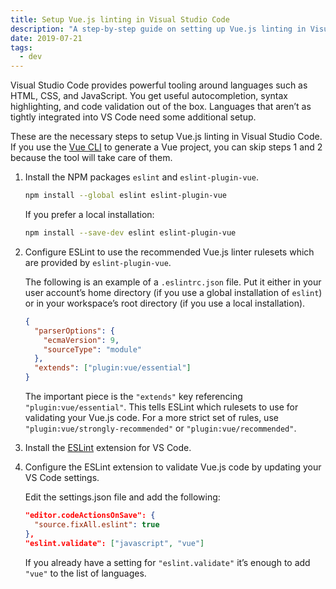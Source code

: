 ```yaml
---
title: Setup Vue.js linting in Visual Studio Code
description: "A step-by-step guide on setting up Vue.js linting in Visual Studio Code"
date: 2019-07-21
tags:
  - dev
---
```


Visual Studio Code provides powerful tooling around languages such as HTML, CSS, and JavaScript. You get useful autocompletion, syntax highlighting, and code validation out of the box. Languages that aren’t as tightly integrated into VS Code need some additional setup.

<!--more-->

These are the necessary steps to setup Vue.js linting in Visual Studio Code. If you use the [Vue CLI](https://cli.vuejs.org/) to generate a Vue project, you can skip steps 1 and 2 because the tool will take care of them.

1. Install the NPM packages `eslint` and `eslint-plugin-vue`.

   ```sh
   npm install --global eslint eslint-plugin-vue
   ```

   If you prefer a local installation:

   ```sh
   npm install --save-dev eslint eslint-plugin-vue
   ```

2. Configure ESLint to use the recommended Vue.js linter rulesets which are provided by `eslint-plugin-vue`.

   The following is an example of a `.eslintrc.json` file. Put it either in your user account’s home directory (if you use a global installation of `eslint`) or in your workspace’s root directory (if you use a local installation).

   ```json
   {
     "parserOptions": {
       "ecmaVersion": 9,
       "sourceType": "module"
     },
     "extends": ["plugin:vue/essential"]
   }
   ```

   The important piece is the `"extends"` key referencing `"plugin:vue/essential"`. This tells ESLint which rulesets to use for validating your Vue.js code. For a more strict set of rules, use `"plugin:vue/strongly-recommended"` or `"plugin:vue/recommended"`.

3. Install the [ESLint](https://marketplace.visualstudio.com/items?itemName=dbaeumer.vscode-eslint) extension for VS Code.
4. Configure the ESLint extension to validate Vue.js code by updating your VS Code settings.

   Edit the settings.json file and add the following:

   ```json
   "editor.codeActionsOnSave": {
     "source.fixAll.eslint": true
   },
   "eslint.validate": ["javascript", "vue"]
   ```

   If you already have a setting for `"eslint.validate"` it’s enough to add `"vue"` to the list of languages.
